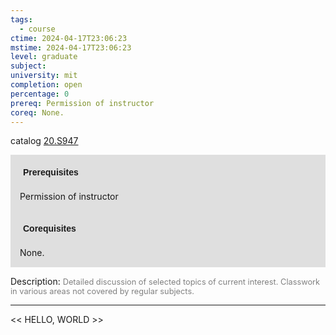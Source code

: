 ```yaml
---
tags:
  - course
ctime: 2024-04-17T23:06:23
mstime: 2024-04-17T23:06:23
level: graduate
subject: 
university: mit
completion: open
percentage: 0
prereq: Permission of instructor
coreq: None.
---
```


catalog [20.S947](http://student.mit.edu/catalog/m20a.html#20.S947)

<span style="display: block; padding: 15px; background-color: rgb(100, 100, 100, 0.2);"><font id="m_prereq2069_0" style="display: block; font-family: Arial, sans-serif; font-weight: bold; padding: 5px">Prerequisites</font><br><span id="prereq2069_0">Permission of instructor</span></span>
<span style="display: block; padding: 15px; background-color: rgb(100, 100, 100, 0.2);"><font id="m_coreq2069_0" style="display: block; font-family: Arial, sans-serif; font-weight: bold; padding: 5px">Corequisites</font><br><span id="coreq2069_0">None.</span></span>

<font style="">Description:</font>
<font style="color: grey; font-size: 0.8rem;">Detailed discussion of selected topics of current interest. Classwork in various areas not covered by regular subjects.</font>



---

<< HELLO, WORLD >>
